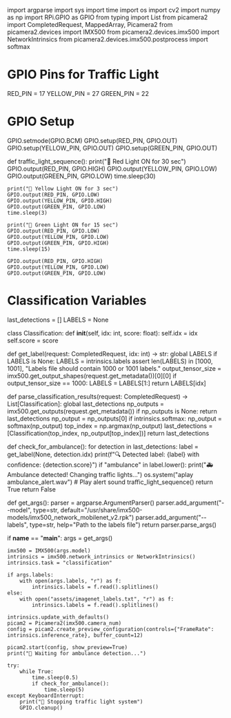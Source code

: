 import argparse
import sys
import time
import os
import cv2
import numpy as np
import RPi.GPIO as GPIO
from typing import List
from picamera2 import CompletedRequest, MappedArray, Picamera2
from picamera2.devices import IMX500
from picamera2.devices.imx500 import NetworkIntrinsics
from picamera2.devices.imx500.postprocess import softmax

# GPIO Pins for Traffic Light
RED_PIN = 17
YELLOW_PIN = 27
GREEN_PIN = 22

# GPIO Setup
GPIO.setmode(GPIO.BCM)
GPIO.setup(RED_PIN, GPIO.OUT)
GPIO.setup(YELLOW_PIN, GPIO.OUT)
GPIO.setup(GREEN_PIN, GPIO.OUT)

def traffic_light_sequence():
    print("🚦 Red Light ON for 30 sec")
    GPIO.output(RED_PIN, GPIO.HIGH)
    GPIO.output(YELLOW_PIN, GPIO.LOW)
    GPIO.output(GREEN_PIN, GPIO.LOW)
    time.sleep(30)

    print("🚦 Yellow Light ON for 3 sec")
    GPIO.output(RED_PIN, GPIO.LOW)
    GPIO.output(YELLOW_PIN, GPIO.HIGH)
    GPIO.output(GREEN_PIN, GPIO.LOW)
    time.sleep(3)

    print("🚦 Green Light ON for 15 sec")
    GPIO.output(RED_PIN, GPIO.LOW)
    GPIO.output(YELLOW_PIN, GPIO.LOW)
    GPIO.output(GREEN_PIN, GPIO.HIGH)
    time.sleep(15)

    GPIO.output(RED_PIN, GPIO.HIGH)
    GPIO.output(YELLOW_PIN, GPIO.LOW)
    GPIO.output(GREEN_PIN, GPIO.LOW)

# Classification Variables
last_detections = []
LABELS = None

class Classification:
    def __init__(self, idx: int, score: float):
        self.idx = idx
        self.score = score

def get_label(request: CompletedRequest, idx: int) -> str:
    global LABELS
    if LABELS is None:
        LABELS = intrinsics.labels
        assert len(LABELS) in [1000, 1001], "Labels file should contain 1000 or 1001 labels."
        output_tensor_size = imx500.get_output_shapes(request.get_metadata())[0][0]
        if output_tensor_size == 1000:
            LABELS = LABELS[1:]
    return LABELS[idx]

def parse_classification_results(request: CompletedRequest) -> List[Classification]:
    global last_detections
    np_outputs = imx500.get_outputs(request.get_metadata())
    if np_outputs is None:
        return last_detections
    np_output = np_outputs[0]
    if intrinsics.softmax:
        np_output = softmax(np_output)
    top_index = np.argmax(np_output)
    last_detections = [Classification(top_index, np_output[top_index])]
    return last_detections

def check_for_ambulance():
    for detection in last_detections:
        label = get_label(None, detection.idx)
        print(f"🔍 Detected label: {label} with confidence: {detection.score}")
        if "ambulance" in label.lower():
            print("🚑 Ambulance detected! Changing traffic lights...")
            os.system("aplay ambulance_alert.wav")  # Play alert sound
            traffic_light_sequence()
            return True
    return False

def get_args():
    parser = argparse.ArgumentParser()
    parser.add_argument("--model", type=str, default="/usr/share/imx500-models/imx500_network_mobilenet_v2.rpk")
    parser.add_argument("--labels", type=str, help="Path to the labels file")
    return parser.parse_args()

if __name__ == "__main__":
    args = get_args()
    
    imx500 = IMX500(args.model)
    intrinsics = imx500.network_intrinsics or NetworkIntrinsics()
    intrinsics.task = "classification"
    
    if args.labels:
        with open(args.labels, "r") as f:
            intrinsics.labels = f.read().splitlines()
    else:
        with open("assets/imagenet_labels.txt", "r") as f:
            intrinsics.labels = f.read().splitlines()
    
    intrinsics.update_with_defaults()
    picam2 = Picamera2(imx500.camera_num)
    config = picam2.create_preview_configuration(controls={"FrameRate": intrinsics.inference_rate}, buffer_count=12)
    
    picam2.start(config, show_preview=True)
    print("🚦 Waiting for ambulance detection...")
    
    try:
        while True:
            time.sleep(0.5)
            if check_for_ambulance():
                time.sleep(5)
    except KeyboardInterrupt:
        print("🚦 Stopping traffic light system")
        GPIO.cleanup()
